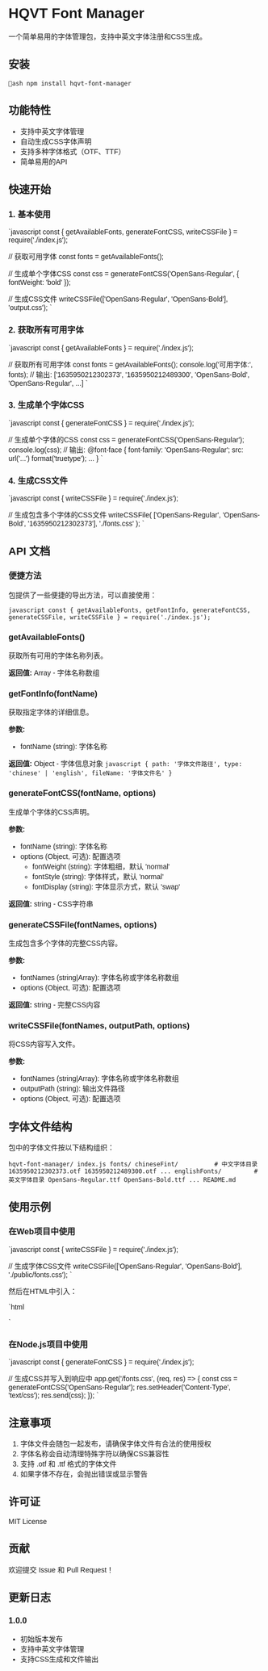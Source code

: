 ﻿# HQVT Font Manager

一个简单易用的字体管理包，支持中英文字体注册和CSS生成。

## 安装

`ash
npm install hqvt-font-manager
`

## 功能特性

- 支持中英文字体管理
- 自动生成CSS字体声明
- 支持多种字体格式（OTF、TTF）
- 简单易用的API

## 快速开始

### 1. 基本使用

`javascript
const { getAvailableFonts, generateFontCSS, writeCSSFile } = require('./index.js');

// 获取可用字体
const fonts = getAvailableFonts();

// 生成单个字体CSS
const css = generateFontCSS('OpenSans-Regular', { fontWeight: 'bold' });

// 生成CSS文件
writeCSSFile(['OpenSans-Regular', 'OpenSans-Bold'], 'output.css');
`

### 2. 获取所有可用字体

`javascript
const { getAvailableFonts } = require('./index.js');

// 获取所有可用字体
const fonts = getAvailableFonts();
console.log('可用字体:', fonts);
// 输出: ['1635950212302373', '1635950212489300', 'OpenSans-Bold', 'OpenSans-Regular', ...]
`

### 3. 生成单个字体CSS

`javascript
const { generateFontCSS } = require('./index.js');

// 生成单个字体的CSS
const css = generateFontCSS('OpenSans-Regular');
console.log(css);
// 输出: @font-face { font-family: 'OpenSans-Regular'; src: url('...') format('truetype'); ... }
`

### 4. 生成CSS文件

`javascript
const { writeCSSFile } = require('./index.js');

// 生成包含多个字体的CSS文件
writeCSSFile(
  ['OpenSans-Regular', 'OpenSans-Bold', '1635950212302373'],
  './fonts.css'
);
`

## API 文档

### 便捷方法

包提供了一些便捷的导出方法，可以直接使用：

`javascript
const {
  getAvailableFonts,
  getFontInfo,
  generateFontCSS,
  generateCSSFile,
  writeCSSFile
} = require('./index.js');
`

### getAvailableFonts()
获取所有可用的字体名称列表。

**返回值:** Array<string> - 字体名称数组

### getFontInfo(fontName)
获取指定字体的详细信息。

**参数:**
- fontName (string): 字体名称

**返回值:** Object - 字体信息对象
`javascript
{
  path: '字体文件路径',
  type: 'chinese' | 'english',
  fileName: '字体文件名'
}
`

### generateFontCSS(fontName, options)
生成单个字体的CSS声明。

**参数:**
- fontName (string): 字体名称
- options (Object, 可选): 配置选项
  - fontWeight (string): 字体粗细，默认 'normal'
  - fontStyle (string): 字体样式，默认 'normal'
  - fontDisplay (string): 字体显示方式，默认 'swap'

**返回值:** string - CSS字符串

### generateCSSFile(fontNames, options)
生成包含多个字体的完整CSS内容。

**参数:**
- fontNames (string|Array<string>): 字体名称或字体名称数组
- options (Object, 可选): 配置选项

**返回值:** string - 完整CSS内容

### writeCSSFile(fontNames, outputPath, options)
将CSS内容写入文件。

**参数:**
- fontNames (string|Array<string>): 字体名称或字体名称数组
- outputPath (string): 输出文件路径
- options (Object, 可选): 配置选项

## 字体文件结构

包中的字体文件按以下结构组织：

`
hqvt-font-manager/
 index.js
 fonts/
    chineseFint/          # 中文字体目录
       1635950212302373.otf
       1635950212489300.otf
       ...
    englishFonts/         # 英文字体目录
        OpenSans-Regular.ttf
        OpenSans-Bold.ttf
        ...
 README.md
`

## 使用示例

### 在Web项目中使用

`javascript
const { writeCSSFile } = require('./index.js');

// 生成字体CSS文件
writeCSSFile(['OpenSans-Regular', 'OpenSans-Bold'], './public/fonts.css');
`

然后在HTML中引入：

`html
<link rel="stylesheet" href="./public/fonts.css">
<style>
  body {
    font-family: 'OpenSans-Regular', sans-serif;
  }
  h1 {
    font-family: 'OpenSans-Bold', sans-serif;
  }
</style>
`

### 在Node.js项目中使用

`javascript
const { generateFontCSS } = require('./index.js');

// 生成CSS并写入到响应中
app.get('/fonts.css', (req, res) => {
  const css = generateFontCSS('OpenSans-Regular');
  res.setHeader('Content-Type', 'text/css');
  res.send(css);
});
`

## 注意事项

1. 字体文件会随包一起发布，请确保字体文件有合法的使用授权
2. 字体名称会自动清理特殊字符以确保CSS兼容性
3. 支持 .otf 和 .ttf 格式的字体文件
4. 如果字体不存在，会抛出错误或显示警告

## 许可证

MIT License

## 贡献

欢迎提交 Issue 和 Pull Request！

## 更新日志

### 1.0.0
- 初始版本发布
- 支持中英文字体管理
- 支持CSS生成和文件输出
